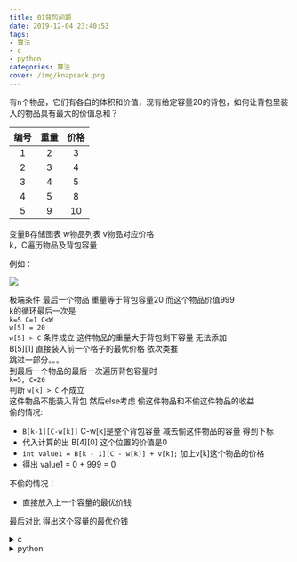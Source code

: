 ```yaml
---
title: 01背包问题
date: 2019-12-04 23:40:53
tags: 
- 算法
- c
- python
categories: 算法
cover: /img/knapsack.png
---
```


有n个物品，它们有各自的体积和价值，现有给定容量20的背包，如何让背包里装入的物品具有最大的价值总和？  
  
编号|重量|价格  
:--:|:--:|:--:  
1|2|3  
2|3|4  
3|4|5  
4|5|8  
5|9|10  

变量B存储图表 w物品列表 v物品对应价格    
k，C遍历物品及背包容量

例如：    

![](/img/archive_img/knapsack.png)

极端条件 最后一个物品 重量等于背包容量20 而这个物品价值999    
k的循环最后一次是    
`k=5 C=1 C<W`  
`w[5] = 20`  
`w[5] > C` 
条件成立 这件物品的重量大于背包剩下容量 无法添加  
B[5][1] 直接装入前一个格子的最优价格 依次类推  
跳过一部分。。。  
到最后一个物品的最后一次遍历背包容量时  
`k=5, C=20`  
判断 `w[k] > C` 不成立  
这件物品不能装入背包 然后else考虑 偷这件物品和不偷这件物品的收益  
偷的情况:  
* `B[k-1][C-w[k]]` C-w[k]是整个背包容量 减去偷这件物品的容量 得到下标
* 代入计算的出 B[4][0] 这个位置的价值是0
* `int value1 = B[k - 1][C - w[k]] + v[k];` 加上v[k]这个物品的价格
* 得出 value1 = 0 + 999 = 0  

不偷的情况：  
* 直接放入上一个容量的最优价钱 
 
最后对比 得出这个容量的最优价钱

<details>
  <summary> c </summary>  

``` c
# include <stdio.h>
# include <stdlib.h>
# define N 6
# define W 21
 
int B[N][W] = { 0 };
int w[6] = { 0,2,3,4,5,9 };
int v[6] = { 0,3,4,5,8,10 };
 
void knapsack() {
	int k, C;
	for (k = 1; k < N; k++) {
		for (C = 1; C < W; C++) {
			if (w[k] > C) {
				B[k][C] = B[k - 1][C];
			}
			else {
				int value1 = B[k - 1][C - w[k]] + v[k];
				int value2 = B[k - 1][C];
				if (value2 > value1) {
					B[k][C] = value2;
				}
				else {
					B[k][C] = value1;
				}
			}
		}
	}
}
 
int main(void) {
	knapsack();
	printf("%d \n", B[5][20]);
	system("pause");
	return 0;
}  
```  
</details>   
  
  
<details>  
  <summary> python </summary>  
  
``` python  
def func():
    W = 21
    w = [0,2,3,4,5,9]
    v = [0,3,4,5,8,10]
    N = len(w)
    B = [[0 for i in range(W)] for i in range(N)]
    
    for k in range(N):
        for C in range(W):
            if w[k] > C:
                B[k][C] = B[k-1][C]
            else:
                value1 = B[k-1][C-w[k]] + v[k]
                value2 = B[k-1][C]
                B[k][C] = max(value1,value2)
    return B[-1][-1]
```  
  
</details>    
